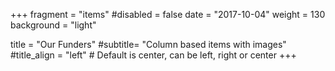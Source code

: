 +++
fragment = "items"
#disabled = false
date = "2017-10-04"
weight = 130
background = "light"

title = "Our Funders"
#subtitle= "Column based items with images"
#title_align = "left" # Default is center, can be left, right or center
+++
